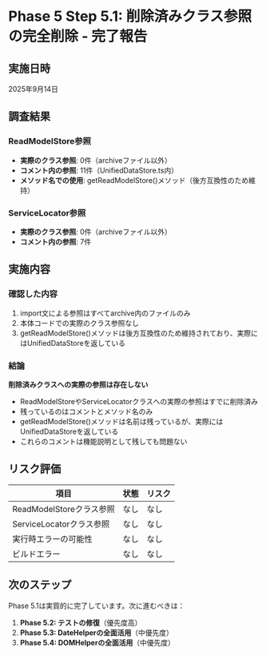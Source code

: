 # Phase 5 Step 5.1: 削除済みクラス参照の完全削除 - 完了報告

## 実施日時
2025年9月14日

## 調査結果

### ReadModelStore参照
- **実際のクラス参照**: 0件（archiveファイル以外）
- **コメント内の参照**: 11件（UnifiedDataStore.ts内）
- **メソッド名での使用**: getReadModelStore()メソッド（後方互換性のため維持）

### ServiceLocator参照
- **実際のクラス参照**: 0件（archiveファイル以外）
- **コメント内の参照**: 7件

## 実施内容

### 確認した内容
1. import文による参照はすべてarchive内のファイルのみ
2. 本体コードでの実際のクラス参照なし
3. getReadModelStore()メソッドは後方互換性のため維持されており、実際にはUnifiedDataStoreを返している

### 結論
**削除済みクラスへの実際の参照は存在しない**

- ReadModelStoreやServiceLocatorクラスへの実際の参照はすでに削除済み
- 残っているのはコメントとメソッド名のみ
- getReadModelStore()メソッドは名前は残っているが、実際にはUnifiedDataStoreを返している
- これらのコメントは機能説明として残しても問題ない

## リスク評価

| 項目 | 状態 | リスク |
|------|------|--------|
| ReadModelStoreクラス参照 | なし | なし |
| ServiceLocatorクラス参照 | なし | なし |
| 実行時エラーの可能性 | なし | なし |
| ビルドエラー | なし | なし |

## 次のステップ

Phase 5.1は実質的に完了しています。次に進むべきは：

1. **Phase 5.2: テストの修復**（優先度高）
2. **Phase 5.3: DateHelperの全面活用**（中優先度）
3. **Phase 5.4: DOMHelperの全面活用**（中優先度）